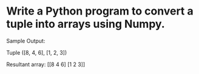 # Write a Python program to convert a tuple into arrays using Numpy.

Sample Output:

Tuple
([8, 4, 6], [1, 2, 3])

Resultant array:
[[8 4 6]
 [1 2 3]]
